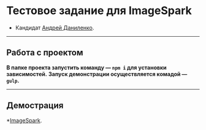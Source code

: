 # Тестовое задание для  ImageSpark

* Кандидат [Андрей Даниленко](https://spb.hh.ru/resume/f3d8d829ff087fcaac0039ed1f3156466c3659).

---

## Работа с проектом 

**В папке проекта запустить команду — `npm i` для установки зависимостей.**
**Запуск демонстрации осуществляется комадой — `gulp`.**

---

## Демострация  

*[ImageSpark](https://andreydanilenko.github.io/assemblyTest/).
